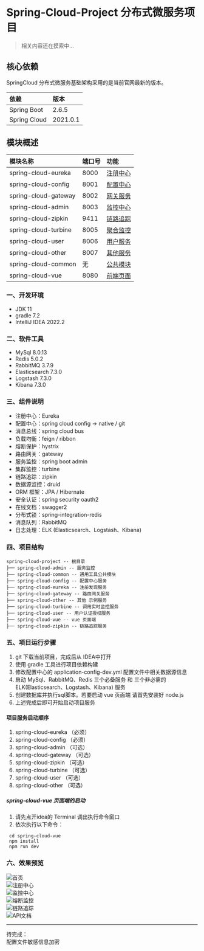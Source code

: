 # Spring-Cloud-Project 分布式微服务项目


> 相关内容还在摸索中...

## 核心依赖

SpringCloud 分布式微服务基础架构采用的是当前官网最新的版本。

| 依赖 | 版本 |  
|:--|:--|  
| Spring Boot | 2.6.5 |  
| Spring Cloud | 2021.0.1 |

## 模块概述

| 模块名称 | 端口号 | 功能 |  
|:--|:--|:--|  
| spring-cloud-eureka | 8000 | [注册中心](./spring-cloud-eureka/README.md) |   
| spring-cloud-config | 8001 | [配置中心](./spring-cloud-config/README.md) |   
| spring-cloud-gateway | 8002 | [网关服务](./spring-cloud-gateway/README.md) |   
| spring-cloud-admin | 8003 | [监控中心](./spring-cloud-admin/README.md) |   
| spring-cloud-zipkin | 9411 | [链路追踪](./spring-cloud-zipkin/README.md) |   
| spring-cloud-turbine | 8005 | [聚合监控](./spring-cloud-turbine/README.md) |   
| spring-cloud-user | 8006 | [用户服务](./spring-cloud-user/README.md) |   
| spring-cloud-other | 8007 | [其他服务](./spring-cloud-other/README.md) |   
| spring-cloud-common | 无 | [公共模块](./spring-cloud-common/README.md) |   
| spring-cloud-vue | 8080 | [前端页面](./spring-cloud-vue/README.md) |

### 一、开发环境
* JDK 11  
* gradle 7.2  
* IntelliJ IDEA 2022.2  
### 二、软件工具  
* MySql 8.0.13  
* Redis 5.0.2
* RabbitMQ 3.7.9  
* Elasticsearch 7.3.0
* Logstash 7.3.0
* Kibana 7.3.0  
### 三、组件说明  
* 注册中心：Eureka  
* 配置中心：spring cloud config -> native / git
* 消息总线：spring cloud bus
* 负载均衡：feign / ribbon
* 熔断保护：hystrix
* 路由网关：gateway
* 服务监控：spring boot admin
* 集群监控：turbine
* 链路追踪：zipkin
* 数据源监控：druid
* ORM 框架：JPA / Hibernate
* 安全认证：spring security oauth2
* 在线文档：swagger2
* 分布式锁：spring-integration-redis
* 消息队列：RabbitMQ
* 日志处理：ELK (Elasticsearch、Logstash、Kibana)
### 四、项目结构  
```
spring-cloud-project -- 根目录
├── spring-cloud-admin -- 服务监控
├── spring-cloud-common -- 通用工具公共模块
├── spring-cloud-config -- 配置中心服务
├── spring-cloud-eureka -- 注册发现服务
├── spring-cloud-gateway -- 路由网关服务
├── spring-cloud-other -- 其他 示例服务
├── spring-cloud-turbine -- 调用实时监控服务
├── spring-cloud-user -- 用户认证授权服务
├── spring-cloud-vue -- vue 页面端
├── spring-cloud-zipkin -- 链路追踪服务
```

### 五、项目运行步骤  
1. git 下载当前项目，完成后从 IDEA中打开
2. 使用 gradle 工具进行项目依赖构建
3. 修改配置中心的 application-config-dev.yml 配置文件中相关数据源信息
4. 启动 MySql、RabbitMQ、Redis 三个必备服务 和 三个非必需的 ELK(Elasticsearch、Logstash、Kibana) 服务
5. 创建数据库并执行sql脚本。若要启动 vue 页面端 请首先安装好 node.js
6. 上述完成后即可开始启动项目服务  

#### 项目服务启动顺序  
1. spring-cloud-eureka （必须）
2. spring-cloud-config （必须）
3. spring-cloud-admin （可选）
4. spring-cloud-gateway （可选）
5. spring-cloud-zipkin （可选）
6. spring-cloud-turbine （可选）
7. spring-cloud-user （可选）
8. spring-cloud-other （可选）  

##### spring-cloud-vue 页面端的启动  
1. 请先点开idea的 Terminal 调出执行命令窗口
2. 依次执行以下命令：  
``` 
 cd spring-cloud-vue  
 npm install
 npm run dev
```

### 六、效果预览
![首页](/images/index.png)  
![注册中心](/images/eureka.png)  
![监控中心](/images/admin.png)  
![熔断监控](/images/turbine.png)  
![链路追踪](/images/zipkin.png)  
![API文档](/images/swagger.png)

***
待完成：    
配置文件敏感信息加密  
